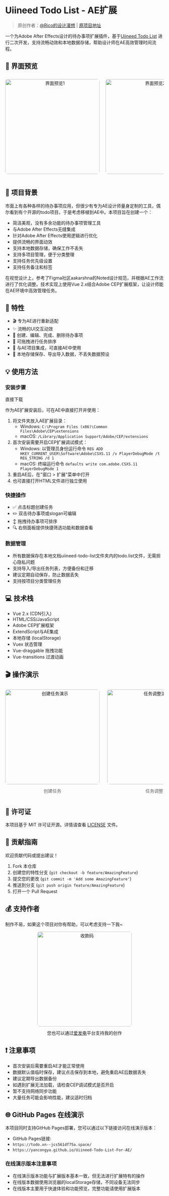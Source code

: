 # Uiineed Todo List - AE扩展

> 原创作者：[@Rico的设计漫想](https://www.xiaohongshu.com/user/profile/5f2b6903000000000101f51f) | [原项目地址](https://github.com/ricocc/uiineed-todo-list)

一个为Adobe After Effects设计的待办事项扩展插件，基于[Uiineed Todo List](https://github.com/ricocc/uiineed-todo-list) 进行二次开发，支持流畅动效和本地数据存储，帮助设计师在AE高效管理时间流程。

## 📸 界面预览

<div align="center">
  <div style="overflow-x: auto; white-space: nowrap; padding: 10px 0;">
    <img src="public/img/sc/sc1.jpg" alt="界面预览1" style="height: 300px; border-radius: 8px; margin-right: 15px; display: inline-block;">
    <img src="public/img/sc/sc2.jpg" alt="界面预览2" style="height: 300px; border-radius: 8px; margin-right: 15px; display: inline-block;">
    <img src="public/img/sc/sc3.jpg" alt="界面预览3" style="height: 300px; border-radius: 8px; margin-right: 15px; display: inline-block;">
    <img src="public/img/sc/sc4.jpg" alt="界面预览4" style="height: 300px; border-radius: 8px; margin-right: 15px; display: inline-block;">
    <img src="public/img/sc/sc5.jpg" alt="界面预览5" style="height: 300px; border-radius: 8px; display: inline-block;">
  </div>
</div>

## 📖 项目背景

市面上有各种各样的待办事项应用，但很少有专为AE设计师量身定制的工具，偶尔看到有个开源的todo项目，于是考虑移植到AE中。本项目旨在创建一个：

- 简洁美观，没有多余功能的待办事项管理工具
- 与Adobe After Effects无缝集成
- 针对Adobe After Effects使用逻辑进行优化
- 提供流畅的界面动效
- 支持本地数据存储，确保工作不丢失
- 支持多项目管理，便于分类整理
- 支持任务优先级设置
- 支持任务备注和标签

在视觉设计上，参考了Figma社区aakarshna的Noted设计规范，并根据AE工作流进行了优化调整。技术实现上使用Vue 2.x结合Adobe CEP扩展框架，让设计师能在AE环境中高效管理任务。

## 🚀 特性

- 🎬 专为AE进行重新适配
- ✨ 流畅的UI交互动效
- 📝 创建、编辑、完成、删除待办事项
- 🔗 可拖拽进行任务排序
- 🔄 与AE项目集成，可直接AE中使用
- 💾 本地存储保存、导出导入数据，不丢失数据预设

## 💡 使用方法

### 安装步骤

直接下载

作为AE扩展安装后，可在AE中直接打开并使用：

1. 将文件夹放入AE扩展目录：
   - Windows: `C:\Program Files (x86)\Common Files\Adobe\CEP\extensions`
   - macOS: `/Library/Application Support/Adobe/CEP/extensions`
2. 首次安装需要开启CEP扩展调试模式：
   - Windows: 以管理员身份运行命令 `REG ADD HKEY_CURRENT_USER\Software\Adobe\CSXS.11 /v PlayerDebugMode /t REG_STRING /d 1`
   - macOS: 终端运行命令 `defaults write com.adobe.CSXS.11 PlayerDebugMode 1`
3. 重启AE后，在"窗口 > 扩展"菜单中打开
4. 也可直接打开HTML文件进行独立使用

### 快捷操作

- ✅ 点击标题创建任务
- ✏️ 双击待办事项或slogan可编辑
- ↕️ 拖拽待办事项可排序
- 🔍 右侧面板提供快捷筛选功能和数据查看

### 数据管理

- 所有数据保存在本地文档uiineed-todo-list文件夹内的todo.list文件，无需担心隐私问题
- 支持导入/导出任务列表，方便备份和迁移
- 建议定期自动保存，防止数据丢失
- 支持按项目分类管理任务

## 💻 技术栈

- Vue 2.x (CDN引入)
- HTML/CSS/JavaScript
- Adobe CEP扩展框架
- ExtendScript与AE集成
- 本地存储 (localStorage)
- Vuex 状态管理
- Vue-draggable 拖拽功能
- Vue-transitions 过渡动画

## 🎬 操作演示

<div align="center">
  <div style="overflow-x: auto; white-space: nowrap; padding: 10px 0;">
    <div style="display: inline-block; margin-right: 20px; vertical-align: top; min-width: 300px;">
      <img src="public/img/sc/创建任务.webp" alt="创建任务演示" style="width: 300px; border-radius: 8px; margin-bottom: 10px;">
      <p style="color: #666; font-size: 14px; text-align: center; margin: 0;">创建任务</p>
    </div>

<div style="display: inline-block; margin-right: 20px; vertical-align: top; min-width: 300px;">
  <img src="public/img/sc/任务调整.webp" alt="任务调整演示" style="width: 300px; border-radius: 8px; margin-bottom: 10px;">
  <p style="color: #666; font-size: 14px; text-align: center; margin: 0;">任务调整</p>
</div>

<div style="display: inline-block; margin-right: 20px; vertical-align: top; min-width: 300px;">
  <img src="public/img/sc/操作.webp" alt="自适应操作" style="width: 300px; border-radius: 8px; margin-bottom: 10px;">
  <p style="color: #666; font-size: 14px; text-align: center; margin: 0;">自适应操作</p>
</div>

<div style="display: inline-block; vertical-align: top; min-width: 300px;">
  <img src="public/img/sc/修改名字.webp" alt="修改名字演示" style="width: 300px; border-radius: 8px; margin-bottom: 10px;">
  <p style="color: #666; font-size: 14px; text-align: center; margin: 0;">修改名字</p>
</div>
</div>
</div>


## 📄 许可证

本项目基于 MIT 许可证开源。详情请查看 [LICENSE](./LICENSE) 文件。

## 🤝 贡献指南

欢迎贡献代码或提出建议！

1. Fork 本仓库
2. 创建您的特性分支 (`git checkout -b feature/AmazingFeature`)
3. 提交您的更改 (`git commit -m 'Add some AmazingFeature'`)
4. 推送到分支 (`git push origin feature/AmazingFeature`)
5. 打开一个 Pull Request

## 💰 支持作者

制作不易，如果这个项目对你有帮助，可以考虑支持一下我~

<div align="center">
  <img src="public/img/shoukuanma.jpg" alt="收款码" style="width: 300px; border-radius: 8px;">
  <p style="margin-top: 10px;">您也可以通过<a href="https://afdian.tv/a/tycon" target="_blank">爱发电</a>平台支持我的创作</p>
</div>

## ❗ 注意事项

- 首次安装后需要重启AE才能正常使用
- 数据默认值临时保存，建议点击保存到本地，避免重启AE后数据丢失
- 建议定期导出数据备份
- 如遇到扩展无法加载，请检查CEP调试模式是否开启
- 暂不支持网络同步功能
- 大量任务可能会影响性能，建议适时归档

## 🌐 GitHub Pages 在线演示

本项目同时支持GitHub Pages部署，您可以通过以下链接访问在线演示版本：

- GitHub Pages链接:
- `https://todo.xn--jcs561df75a.space/`
- `https://yancongya.github.io/Uiineed-Todo-List-For-AE/`

### 在线演示版本注意事项

- 在线演示版本功能与扩展版本基本一致，但无法进行扩展特有的操作
- 在线版本数据使用浏览器的localStorage存储，不同设备无法同步
- 在线版本主要用于快速体验和功能预览，完整功能请使用扩展版本
